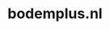 ---
layout: post
title:  "bodemplus.nl"
internal_url:  "/data/bodemplus.nl.html"
categories: dutchgov
---